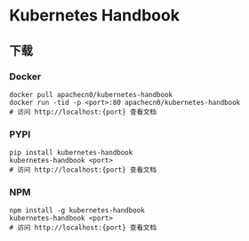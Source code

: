 # Kubernetes Handbook

## 下载

### Docker

```
docker pull apachecn0/kubernetes-handbook
docker run -tid -p <port>:80 apachecn0/kubernetes-handbook
# 访问 http://localhost:{port} 查看文档
```

### PYPI

```
pip install kubernetes-handbook
kubernetes-handbook <port>
# 访问 http://localhost:{port} 查看文档
```

### NPM

```
npm install -g kubernetes-handbook
kubernetes-handbook <port>
# 访问 http://localhost:{port} 查看文档
```